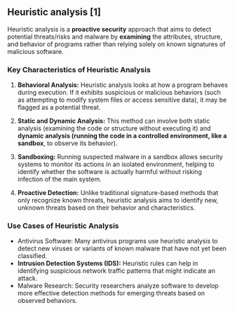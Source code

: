 
## Heuristic analysis [1]

Heuristic analysis is a **proactive security** approach that aims to detect potential threats/risks and malware by **examining** the attributes, structure, and behavior of programs rather than relying solely on known signatures of malicious software.

### Key Characteristics of Heuristic Analysis

1. **Behavioral Analysis:** Heuristic analysis looks at how a program behaves during execution. If it exhibits suspicious or malicious behaviors (such as attempting to modify system files or access sensitive data), it may be flagged as a potential threat.

2. **Static and Dynamic Analysis:** This method can involve both static analysis (examining the code or structure without executing it) and **dynamic analysis (running the code in a controlled environment, like a sandbox**, to observe its behavior).

3. **Sandboxing:** Running suspected malware in a sandbox allows security systems to monitor its actions in an isolated environment, helping to identify whether the software is actually harmful without risking infection of the main system.

4. **Proactive Detection:** Unlike traditional signature-based methods that only recognize known threats, heuristic analysis aims to identify new, unknown threats based on their behavior and characteristics.

### Use Cases of Heuristic Analysis

- Antivirus Software: Many antivirus programs use heuristic analysis to detect new viruses or variants of known malware that have not yet been classified.
- **Intrusion Detection Systems (IDS):** Heuristic rules can help in identifying suspicious network traffic patterns that might indicate an attack.
- Malware Research: Security researchers analyze software to develop more effective detection methods for emerging threats based on observed behaviors.
